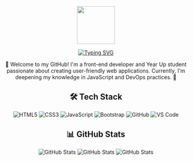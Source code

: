 <div id="header" align="center">
  <img src="https://media.giphy.com/media/M9gbBd9nbDrOTu1Mqx/giphy.gif" width="100"/>


[![Typing SVG](https://readme-typing-svg.demolab.com?font=Chakra+Petch&weight=700&size=25&duration=4972&pause=1000&color=0A0F70&center=true&multiline=true&random=false&width=435&lines=Hello+there!+I'm+Aung+Aung)](https://git.io/typing-svg)


🌟 Welcome to my GitHub! I'm a front-end developer and Year Up student passionate about creating user-friendly web applications. Currently, I'm deepening my knowledge in JavaScript and DevOps practices. 🚀

## 🛠️ Tech Stack

![HTML5](https://img.shields.io/badge/HTML5-E34F26?style=flat-square&logo=html5&logoColor=white)
![CSS3](https://img.shields.io/badge/CSS3-1572B6?style=flat-square&logo=css3&logoColor=white)
![JavaScript](https://img.shields.io/badge/JavaScript-F7DF1E?style=flat-square&logo=javascript&logoColor=black)
![Bootstrap](https://img.shields.io/badge/Bootstrap-7952B3?style=flat-square&logo=bootstrap&logoColor=white)
![GitHub](https://img.shields.io/badge/-GitHub-181717?style=flat&logo=github)
![VS Code](https://img.shields.io/badge/-VS%20Code-007ACC?style=flat&logo=visual-studio-code)

## 📊 GitHub Stats
![GitHub Stats](https://github-readme-stats.vercel.app/api/top-langs/?username=aaungdev&theme=default&show_icons=true&hide_border=true&layout=compact)
![GitHub Stats](https://github-readme-streak-stats.herokuapp.com/?user=aaungdev&theme=default&hide_border=true)
![GitHub Stats](https://github-readme-stats.vercel.app/api?username=aaungdev&theme=default&show_icons=true&hide_border=true&count_private=true)
</div>



